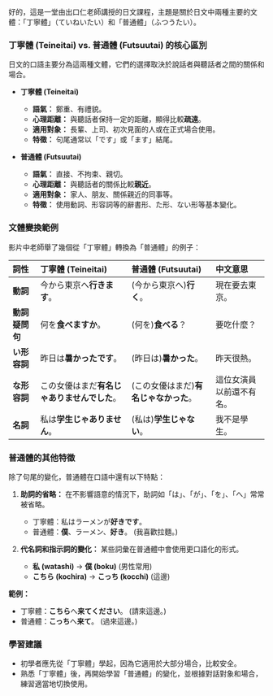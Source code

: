 
好的，這是一堂由出口仁老師講授的日文課程，主題是關於日文中兩種主要的文體：「丁寧體」（ていねいたい）和「普通體」（ふつうたい）。

### **丁寧體 (Teineitai) vs. 普通體 (Futsuutai) 的核心區別**

日文的口語主要分為這兩種文體，它們的選擇取決於說話者與聽話者之間的關係和場合。

*   **丁寧體 (Teineitai)**
    *   **語氣：** 鄭重、有禮貌。
    *   **心理距離：** 與聽話者保持一定的距離，顯得比較**疏遠**。
    *   **適用對象：** 長輩、上司、初次見面的人或在正式場合使用。
    *   **特徵：** 句尾通常以「です」或「ます」結尾。

*   **普通體 (Futsuutai)**
    *   **語氣：** 直接、不拘束、親切。
    *   **心理距離：** 與聽話者的關係比較**親近**。
    *   **適用對象：** 家人、朋友、關係親近的同事等。
    *   **特徵：** 使用動詞、形容詞等的辭書形、た形、ない形等基本變化。

### **文體變換範例**

影片中老師舉了幾個從「丁寧體」轉換為「普通體」的例子：

| 詞性 | 丁寧體 (Teineitai) | 普通體 (Futsuutai) | 中文意思 |
| :--- | :--- | :--- | :--- |
| **動詞** | 今から東京へ**行きます**。 | (今から東京へ)**行く**。 | 現在要去東京。 |
| **動詞疑問句** | 何を**食べますか**。 | (何を)**食べる**？ | 要吃什麼？ |
| **い形容詞** | 昨日は**暑かったです**。 | (昨日は)**暑かった**。 | 昨天很熱。 |
| **な形容詞** | この女優はまだ**有名じゃありませんでした**。 | (この女優はまだ)**有名じゃなかった**。 | 這位女演員以前還不有名。 |
| **名詞** | 私は**学生じゃありません**。 | (私は)**学生じゃない**。 | 我不是學生。 |

### **普通體的其他特徵**

除了句尾的變化，普通體在口語中還有以下特點：

1.  **助詞的省略：** 在不影響語意的情況下，助詞如「は」、「が」、「を」、「へ」常常被省略。
    *   丁寧體：私はラーメンが**好きです**。
    *   普通體：**僕**、ラーメン、**好き**。 (我喜歡拉麵。)

2.  **代名詞和指示詞的變化：** 某些詞彙在普通體中會使用更口語化的形式。
    *   **私 (watashi)** → **僕 (boku)** (男性常用)
    *   **こちら (kochira)** → **こっち (kocchi)** (這邊)

**範例：**
*   丁寧體：**こちら**へ**来てください**。 (請來這邊。)
*   普通體：**こっち**へ**来て**。 (過來這邊。)

### **學習建議**

*   初學者應先從「丁寧體」學起，因為它適用於大部分場合，比較安全。
*   熟悉「丁寧體」後，再開始學習「普通體」的變化，並根據對話對象和場合，練習適當地切換使用。
